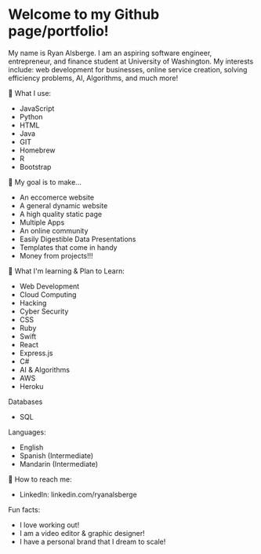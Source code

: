 # Welcome to my Github page/portfolio!

My name is Ryan Alsberge. I am an aspiring software engineer, entrepreneur, and finance student at University of Washington. My interests include: web development for businesses, online service creation, solving efficiency problems, AI, Algorithms, and much more!

🚀 What I use:
* JavaScript
* Python
* HTML
* Java
* GIT
* Homebrew
* R
* Bootstrap
  
🎯 My goal is to make...
*  An eccomerce website
*  A general dynamic website
*  A high quality static page
*  Multiple Apps
*  An online community
*  Easily Digestible Data Presentations
*  Templates that come in handy
*  Money from projects!!!

🌱 What I'm learning & Plan to Learn:
* Web Development
* Cloud Computing
* Hacking
* Cyber Security
* CSS
* Ruby
* Swift
* React
* Express.js
* C#
* AI & Algorithms
* AWS
* Heroku

Databases
* SQL

Languages:
* English
* Spanish (Intermediate)
* Mandarin (Intermediate)

💬 How to reach me:
* LinkedIn: linkedin.com/ryanalsberge

Fun facts:
* I love working out!
* I am a video editor & graphic designer!
* I have a personal brand that I dream to scale!
